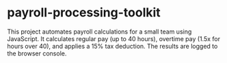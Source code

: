 # payroll-processing-toolkit

This project automates payroll calculations for a small team using JavaScript. It calculates regular pay (up to 40 hours), overtime pay (1.5x for hours over 40), and applies a 15% tax deduction. The results are logged to the browser console.